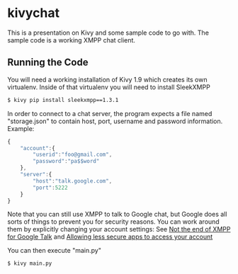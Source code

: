 # kivychat

This is a presentation on Kivy and some sample code to go with.  The sample code is a working XMPP chat client.

## Running the Code

You will need a working installation of Kivy 1.9 which creates its own virtualenv.  Inside of that virtualenv you
will need to install SleekXMPP

```sh
$ kivy pip install sleekxmpp==1.3.1
```

In order to connect to a chat server, the program expects a file named "storage.json" to contain host, port, username
and password information.  Example:

```javascript
{
    "account":{
        "userid":"foo@gmail.com",
        "password":"pa$$word"
    },
    "server":{
        "host":"talk.google.com",
        "port":5222
    }
}
```

Note that you can still use XMPP to talk to Google chat, but Google does all sorts of things to prevent you for security reasons.
You can work around them by explicitly changing your account settings: See 
[Not the end of XMPP for Google Talk](https://xmpp.org/2015/03/no-its-not-the-end-of-xmpp-for-google-talk/) and 
[Allowing less secure apps to access your account](https://support.google.com/accounts/answer/6010255)

You can then execute "main.py"

```sh
$ kivy main.py
```
